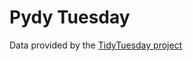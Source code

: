 # Pydy Tuesday
Data provided by the [TidyTuesday project](https://github.com/rfordatascience/tidytuesday)
